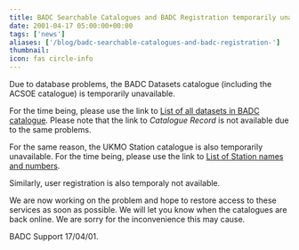 ```yaml
---
title: BADC Searchable Catalogues and BADC Registration temporarily unavailable
date: 2001-04-17 05:00:00+00:00
tags: ['news']
aliases: ['/blog/badc-searchable-catalogues-and-badc-registration-']
thumbnail: 
icon: fas circle-info
---
```

 
 
 
Due to database problems, the BADC Datasets catalogue (including the ACSOE
catalogue) is temporarily unavailable.
  
For the time being, please use the link to [List of all datasets in BADC catalogue](/no-longer-available). Please note that the link to
*Catalogue Record* is not available due to the same problems. 


 
For the same reason, the UKMO Station catalogue is also temporarily unavailable.
For the time being, please use the link to [List of Station names and numbers](/no-longer-available).



 Similarly, user registration is also temporaly not available. 



 We are now working on the problem and hope to restore access to these services
as soon as possible. We will let you know when the catalogues are back online. 
We are sorry for the inconvenience this may cause.



 
BADC Support 17/04/01.



